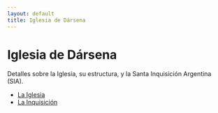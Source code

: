 ```yaml
---
layout: default
title: Iglesia de Dársena
---
```


# Iglesia de Dársena

Detalles sobre la Iglesia, su estructura, y la Santa Inquisición Argentina (SIA).

*   [La Iglesia](iglesia.md)
*   [La Inquisición](inquisicion.md) 


